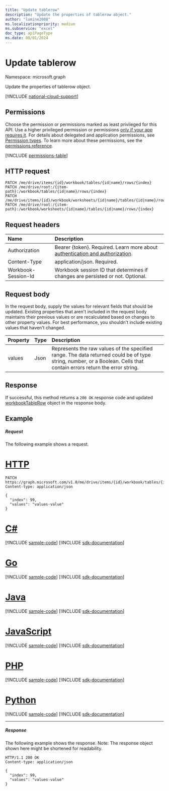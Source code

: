 ```yaml
---
title: "Update tablerow"
description: "Update the properties of tablerow object."
author: "lumine2008"
ms.localizationpriority: medium
ms.subservice: "excel"
doc_type: apiPageType
ms.date: 08/01/2024
---
```


# Update tablerow

Namespace: microsoft.graph

Update the properties of tablerow object.

[!INCLUDE [national-cloud-support](../../includes/global-us.md)]

## Permissions
Choose the permission or permissions marked as least privileged for this API. Use a higher privileged permission or permissions [only if your app requires it](/graph/permissions-overview#best-practices-for-using-microsoft-graph-permissions). For details about delegated and application permissions, see [Permission types](/graph/permissions-overview#permission-types). To learn more about these permissions, see the [permissions reference](/graph/permissions-reference).

<!-- { "blockType": "permissions", "name": "tablerow_update" } -->
[!INCLUDE [permissions-table](../includes/permissions/tablerow-update-permissions.md)]

## HTTP request
<!-- { "blockType": "ignored" } -->
```http
PATCH /me/drive/items/{id}/workbook/tables/{id|name}/rows/{index}
PATCH /me/drive/root:/{item-path}:/workbook/tables/{id|name}/rows/{index}
PATCH /me/drive/items/{id}/workbook/worksheets/{id|name}/tables/{id|name}/rows/{index}
PATCH /me/drive/root:/{item-path}:/workbook/worksheets/{id|name}/tables/{id|name}/rows/{index}
```

## Request headers
| Name       | Description|
|:-----------|:-----------|
|Authorization|Bearer {token}. Required. Learn more about [authentication and authorization](/graph/auth/auth-concepts).|
|Content-Type|application/json. Required.|
| Workbook-Session-Id  | Workbook session ID that determines if changes are persisted or not. Optional.|

## Request body
In the request body, supply the values for relevant fields that should be updated. Existing properties that aren't included in the request body maintains their previous values or are recalculated based on changes to other property values. For best performance, you shouldn't include existing values that haven't changed.

| Property       | Type    |Description|
|:---------------|:--------|:----------|
|values|Json|Represents the raw values of the specified range. The data returned could be of type string, number, or a Boolean. Cells that contain errors return the error string.|

## Response

If successful, this method returns a `200 OK` response code and updated [workbookTableRow](../resources/workbooktablerow.md) object in the response body.
## Example
##### Request
The following example shows a request.

# [HTTP](#tab/http)
<!-- {
  "blockType": "request",
  "name": "update_tablerow"
}-->
```http
PATCH https://graph.microsoft.com/v1.0/me/drive/items/{id}/workbook/tables/{id|name}/rows/{index}
Content-type: application/json

{
  "index": 99,
  "values": "values-value"
}
```

# [C#](#tab/csharp)
[!INCLUDE [sample-code](../includes/snippets/csharp/update-tablerow-csharp-snippets.md)]
[!INCLUDE [sdk-documentation](../includes/snippets/snippets-sdk-documentation-link.md)]

# [Go](#tab/go)
[!INCLUDE [sample-code](../includes/snippets/go/update-tablerow-go-snippets.md)]
[!INCLUDE [sdk-documentation](../includes/snippets/snippets-sdk-documentation-link.md)]

# [Java](#tab/java)
[!INCLUDE [sample-code](../includes/snippets/java/update-tablerow-java-snippets.md)]
[!INCLUDE [sdk-documentation](../includes/snippets/snippets-sdk-documentation-link.md)]

# [JavaScript](#tab/javascript)
[!INCLUDE [sample-code](../includes/snippets/javascript/update-tablerow-javascript-snippets.md)]
[!INCLUDE [sdk-documentation](../includes/snippets/snippets-sdk-documentation-link.md)]

# [PHP](#tab/php)
[!INCLUDE [sample-code](../includes/snippets/php/update-tablerow-php-snippets.md)]
[!INCLUDE [sdk-documentation](../includes/snippets/snippets-sdk-documentation-link.md)]

# [Python](#tab/python)
[!INCLUDE [sample-code](../includes/snippets/python/update-tablerow-python-snippets.md)]
[!INCLUDE [sdk-documentation](../includes/snippets/snippets-sdk-documentation-link.md)]

---

##### Response
The following example shows the response. Note: The response object shown here might be shortened for readability.
<!-- {
  "blockType": "response",
  "truncated": true,
  "@odata.type": "microsoft.graph.workbookTableRow"
} -->
```http
HTTP/1.1 200 OK
Content-type: application/json

{
  "index": 99,
  "values": "values-value"
}
```

<!-- uuid: 8fcb5dbc-d5aa-4681-8e31-b001d5168d79
2015-10-25 14:57:30 UTC -->
<!-- {
  "type": "#page.annotation",
  "description": "Update tablerow",
  "keywords": "",
  "section": "documentation",
  "tocPath": "",
  "suppressions": [
  ]
}-->

